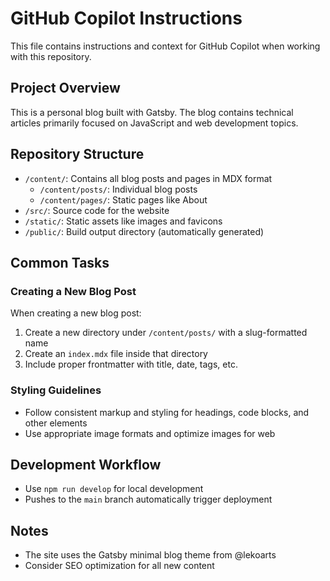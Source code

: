 # GitHub Copilot Instructions

This file contains instructions and context for GitHub Copilot when working with this repository.

## Project Overview

This is a personal blog built with Gatsby. The blog contains technical articles primarily focused on JavaScript and web development topics.

## Repository Structure

- `/content/`: Contains all blog posts and pages in MDX format
  - `/content/posts/`: Individual blog posts
  - `/content/pages/`: Static pages like About
- `/src/`: Source code for the website
- `/static/`: Static assets like images and favicons
- `/public/`: Build output directory (automatically generated)

## Common Tasks

### Creating a New Blog Post

When creating a new blog post:
1. Create a new directory under `/content/posts/` with a slug-formatted name
2. Create an `index.mdx` file inside that directory
3. Include proper frontmatter with title, date, tags, etc.

### Styling Guidelines

- Follow consistent markup and styling for headings, code blocks, and other elements
- Use appropriate image formats and optimize images for web

## Development Workflow

- Use `npm run develop` for local development
- Pushes to the `main` branch automatically trigger deployment

## Notes

- The site uses the Gatsby minimal blog theme from @lekoarts
- Consider SEO optimization for all new content